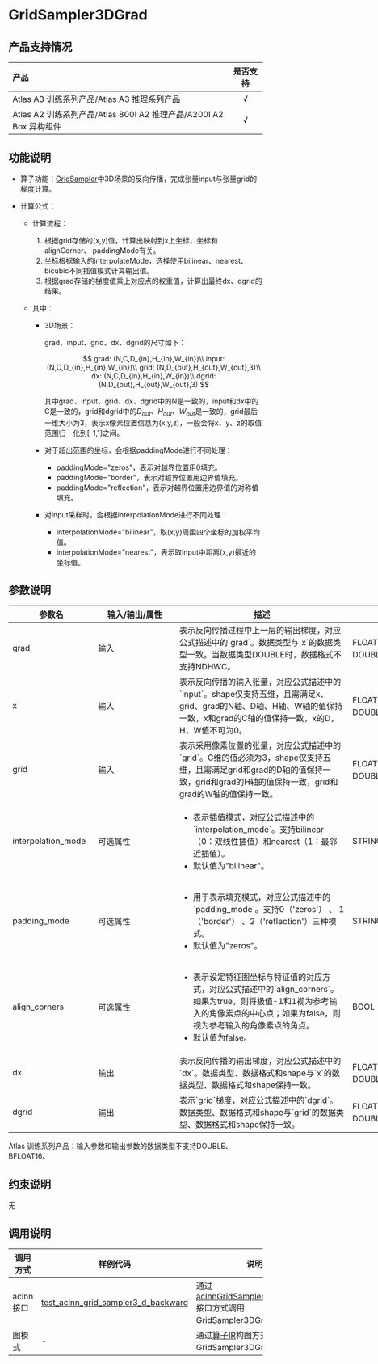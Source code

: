 # GridSampler3DGrad

## 产品支持情况

|产品             |  是否支持  |
|:-------------------------|:----------:|
|  <term>Atlas A3 训练系列产品/Atlas A3 推理系列产品</term>   |     √    |
|  <term>Atlas A2 训练系列产品/Atlas 800I A2 推理产品/A200I A2 Box 异构组件</term>     |     √    |

## 功能说明

- 算子功能：[GridSampler](../grid_sample/README.md)中3D场景的反向传播，完成张量input与张量grid的梯度计算。

- 计算公式：

  - 计算流程：
    1. 根据grid存储的(x,y)值，计算出映射到x上坐标，坐标和alignCorner、  paddingMode有关。
    2. 坐标根据输入的interpolateMode，选择使用bilinear、nearest、bicubic不同插值模式计算输出值。
    3. 根据grad存储的梯度值乘上对应点的权重值，计算出最终dx、dgrid的结果。
  
  - 其中：
    - 3D场景：
  
      grad、input、grid、dx、dgrid的尺寸如下：
  
      $$
      grad: (N,C,D_{in},H_{in},W_{in})\\
      input: (N,C,D_{in},H_{in},W_{in})\\
      grid: (N,D_{out},H_{out},W_{out},3)\\
      dx: (N,C,D_{in},H_{in},W_{in})\\
      dgrid: (N,D_{out},H_{out},W_{out},3)
      $$
  
      其中grad、input、grid、dx、dgrid中的N是一致的，input和dx中的C是一致的，grid和dgrid中的$D_{out}$、$H_{out}$、$W_{out}$是一致的，grid最后一维大小为3，表示x像素位置信息为(x,y,z)，一般会将x、y、z的取值范围归一化到[-1,1]之间。
   
    
    - 对于超出范围的坐标，会根据paddingMode进行不同处理：
  
      - paddingMode="zeros"，表示对越界位置用0填充。
      - paddingMode="border"，表示对越界位置用边界值填充。
      - paddingMode="reflection"，表示对越界位置用边界值的对称值填充。
  
    - 对input采样时，会根据interpolationMode进行不同处理：
  
      - interpolationMode="bilinear"，取(x,y)周围四个坐标的加权平均值。
      - interpolationMode="nearest"，表示取input中距离(x,y)最近的坐标值。


## 参数说明

<table style="undefined;table-layout: fixed; width: 1005px"><colgroup>
  <col style="width: 170px">
  <col style="width: 170px">
  <col style="width: 352px">
  <col style="width: 213px">
  <col style="width: 100px">
  </colgroup>
  <thead>
    <tr>
      <th>参数名</th>
      <th>输入/输出/属性</th>
      <th>描述</th>
      <th>数据类型</th>
      <th>数据格式</th>
    </tr></thead>
  <tbody>
    <tr>
      <td>grad</td>
      <td>输入</td>
      <td>表示反向传播过程中上一层的输出梯度，对应公式描述中的`grad`。数据类型与`x`的数据类型一致。当数据类型DOUBLE时，数据格式不支持NDHWC。</td>
      <td>FLOAT16、FLOAT32、DOUBLE、BFLOAT16</td>
      <td>NCDHW、NDHWC</td><!--IR原型仅有NCDHW，补充了aclnn的NDHWC，补充了NDHWC的同样原理-->
    </tr>
    <tr>
      <td>x</td>
      <td>输入</td>
      <td>表示反向传播的输入张量，对应公式描述中的`input`。shape仅支持五维，且需满足x、grid、grad的N轴、D轴、H轴、W轴的值保持一致，x和grad的C轴的值保持一致，x的D，H，W值不可为0。</td>
      <td>FLOAT16、FLOAT32、DOUBLE、BFLOAT16</td>
      <td>NCDHW、NDHWC</td><!--IR原型仅有NCDHW，补充了aclnn的NDHWC，补充了NDHWC的同样原理-->
    </tr>
    <tr>
      <td>grid</td>
      <td>输入</td>
      <td>表示采用像素位置的张量，对应公式描述中的`grid`。C维的值必须为3，shape仅支持五维，且需满足grid和grad的D轴的值保持一致，grid和grad的H轴的值保持一致，grid和grad的W轴的值保持一致。</td><!--IR中最后一维是2？-->
      <td>FLOAT16、FLOAT32、DOUBLE、BFLOAT16</td><!--参考aclnn新增了double类型-->
      <td>ND</td><!--参考aclnn的数据格式是：NDHWC，这个怎么写？，IR原型中是NDHW3-->
    </tr>
    <tr>
      <td>interpolation_mode</td>
      <td>可选属性</td>
      <td><ul><li>表示插值模式，对应公式描述中的`interpolation_mode`。支持bilinear（0：双线性插值）和nearest（1：最邻近插值）。</li><li>默认值为"bilinear"。</li></ul></td>
      <td>STRING</td>
      <td>STRING</td>
      <td>-</td>
    </tr>
    <tr>
      <td>padding_mode</td>
      <td>可选属性</td>
      <td><ul><li>用于表示填充模式，对应公式描述中的`padding_mode`。支持0（'zeros'） 、 1（'border'） 、2（'reflection'）三种模式。</li><li>默认值为"zeros"。</li></ul></td>
      <td>STRING</td>
      <td>-</td>
    </tr>
    <tr>
      <td>align_corners</td>
      <td>可选属性</td>
      <td><ul><li>表示设定特征图坐标与特征值的对应方式，对应公式描述中的`align_corners`。如果为true，则将极值-1和1视为参考输入的角像素点的中心点；如果为false，则视为参考输入的角像素点的角点。</li><li>默认值为false。</li></ul></td>
      <td>BOOL</td>
      <td>-</td>
    </tr>
    <tr>
      <td>dx</td>
      <td>输出</td>
      <td>表示反向传播的输出梯度，对应公式描述中的`dx`。数据类型、数据格式和shape与`x`的数据类型、数据格式和shape保持一致。</td>
      <td>FLOAT16、FLOAT32、DOUBLE、BFLOAT16</td><!--参考aclnn新增了double类型-->
      <td>NCDHW、NDHWC</td><!--IR原型仅有NCDHW，补充了aclnn的NDHWC，补充了NDHWC的同样原理-->
    </tr>
    <tr>
      <td>dgrid</td>
      <td>输出</td>
      <td>表示`grid`梯度，对应公式描述中的`dgrid`。数据类型、数据格式和shape与`grid`的数据类型、数据格式和shape保持一致。</td>
      <td>FLOAT16、FLOAT32、DOUBLE、BFLOAT16</td><!--参考aclnn新增了double类型-->
      <td>NCDHW、NDHWC</td><!--IR原型仅有NCDHW，补充了aclnn的NDHWC，补充了NDHWC的同样原理-->
    </tr>
  </tbody></table>

<term>Atlas 训练系列产品</term>：输入参数和输出参数的数据类型不支持DOUBLE、BFLOAT16。

## 约束说明

无
<!--
GridSampler3DGrad默认为非确定性实现，暂不支持确定性实现，[确定性计算](./docs/context/确定性计算.md)配置后不会生效。
-->

## 调用说明

| 调用方式   | 样例代码           | 说明                                         |
| ---------------- | --------------------------- | --------------------------------------------------- |
| aclnn接口  | [test_aclnn_grid_sampler3_d_backward](examples/test_aclnn_grid_sampler3_d_backward.cpp) | 通过[aclnnGridSampler3DBackward](docs/aclnnGridSampler3DBackward.md)接口方式调用GridSampler3DGrad算子。 |
| 图模式 | -  | 通过[算子IR](op_graph/grid_sampler3_d_grad_proto.h)构图方式调用GridSampler3DGrad算子。         |

<!--[test_geir_grid_sampler3_d_grad](examples/test_geir_grid_sampler3_d_grad.cpp)-->